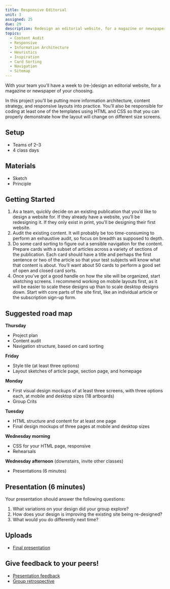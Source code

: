 ```yaml
---
title: Responsive Editorial
unit: 3
assigned: 25
due: 29
description: Redesign an editorial website, for a magazine or newspaper of your choosing.
topics:
  - Content Audit
  - Responsive
  - Information Architecture
  - Heuristics
  - Inspiration
  - Card Sorting
  - Navigation
  - Sitemap
---
```

With your team you’ll have a week to (re-)design an editorial website, for a magazine or newspaper of your choosing.

In this project you’ll be putting more information architecture, content strategy, and responsive layouts into practice. You’ll also be responsible for coding at least one of the templates using HTML and CSS so that you can properly demonstrate how the layout will change on different size screens.

## Setup

* Teams of 2–3
* 4 class days

## Materials

* Sketch
* Principle

## Getting Started

1. As a team, quickly decide on an existing publication that you’d like to design a website for. If they already have a website, you’ll be redesigning it. If they only exist in print, you’ll be designing their first website.
2. Audit the existing content. It will probably be too time-consuming to perform an exhaustive audit, so focus on breadth as supposed to depth.
3. Do some card sorting to figure out a sensible navigation for the content. Prepare cards with a subset of articles across a variety of sections of the publication. Each card should have a title and perhaps the first sentence or two of the article so that your test subjects will know what that content is about. You’ll want about 50 cards to perform a good set of open and closed card sorts.
4. Once you’ve got a good handle on how the site will be organized, start sketching screens. I recommend working on mobile layouts first, as it will be easier to scale these designs up than to scale desktop designs down. Start with core parts of the site first, like an individual article or the subscription sign-up form.

## Suggested road map

**Thursday**

* Project plan
* Content audit
* Navigation structure, based on card sorting

**Friday**

* Style tile (at least three options)
* Layout sketches of article page, section page, and homepage

**Monday**

* First visual design mockups of at least three screens, with three options each, at mobile and desktop sizes (18 artboards)
* Group Crits

**Tuesday**

* HTML structure and content for at least one page
* Final design mockups of three pages at mobile and desktop sizes

**Wednesday morning**

* CSS for your HTML page, responsive
* Rehearsals

**Wednesday afternoon** (downstairs, invite other classes)

* Presentations (6 minutes)

## Presentation (6 minutes)

Your presentation should answer the following questions:

1. What variations on your design did your group explore?
2. How does your design is improving the existing site being re-designed?
3. What would you do differently next time?

## Uploads

* [Final presentation](https://drive.google.com/drive/folders/1-GL6n8POFAtktCeiuSqvvXl-Mvm7zhtN)

## Give feedback to your peers!

* [Presentation feedback](https://drive.google.com/drive/folders/1i1xLyYM5udcRFM1kbynvBJbdRawAWAJ8)
* [Group retrospective](https://drive.google.com/drive/folders/1Mo73u58lBn6HPBQxwVxn9a9Waxke0FFO)

